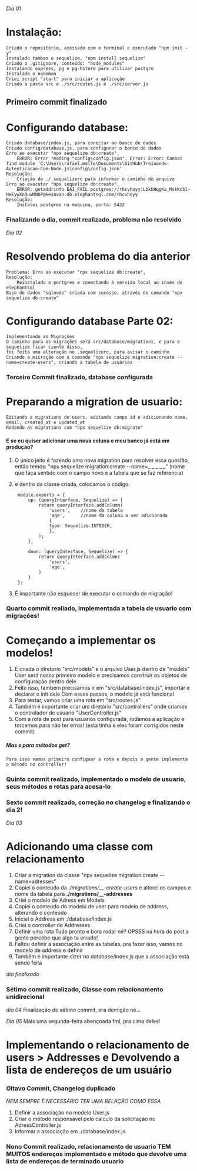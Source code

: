 *Dia 01*

# Instalação:
    Criado o repositório, acessado com o terminal e executado "npm init -y"
    Instalado tambem o sequelize, "npm install sequelize"
    Criado o .gitignore, conteúdo: "node_modules"
    Instalando express, pg e pg-hstore para utilizar postgre
    Instalado o nodemon
    Criei script "start" para iniciar a aplicação
    Criado a pasta src e ./src/routes.js e ./src/server.js
## Primeiro commit finalizado

# Configurando database:
    Criado database/index.js, para conectar ao banco de dados
    Criado config/database.js, para configurar o banco de dados
    Erro ao executar "npx sequelize db:create", 
        ERROR: Error reading "config\config.json". Error: Error: Cannot find module 'C:\Users\rafael.mello\Documents\GitHub\Treinando-Autenticacao-Com-Node.js\config\config.json'
    Resolução:
        Criação de ./.sequelizerc para informar o caminho do arquivo
    Erro ao executar "npx sequelize db:create",
        ERROR: getaddrinfo EAI_FAIL postgres://rhcvhoyy:LbkbHqgKa_MskKcbl-HeEywXn9uwMN0P@kesavan.db.elephantsql.com/rhcvhoyy
    Resolução:
        Instalei postgres na maquina, porta: 5432
### Finalizando o dia, commit realizado, problema não resolvido

*Dia 02*

# Resolvendo problema do dia anterior
    Problema: Erro ao executar "npx sequelize db:create",
    Resolução:
        Reinstalado o portgres e conectando à servido local ao invés de elephantsql
    Base de dados "sqlnode" criada com sucesso, através do comando "npx sequelize db:create"
# Configurando database Parte 02:
    Implementando as Migrações
    O caminho para as migrações será src/database/migrations, e para o sequelize ficar ciente disso,
    foi feita uma alteração no .sequelizerc, para avisar o caminho
    Criando a micração com o comando "npx sequelize migration:create --name=create-users", criando a tabela de usuários
### Terceiro Commit finalizado, database configurada

# Preparando a migration de usuario:
    Editando a migrations de users, editando campo id e adicionando name, email, created_at e updated_at
    Rodando as migrations com "npx sequelize db:migrate"
#### E se eu quiser adicionar uma nova coluna e meu banco já está em produção?
1. O único jeito é fazendo uma nova migration para resolver essa questão, então temos:
        "npx sequelize migration:create --name=_ _ _ _ _" (nome que faça sentido com o campo novo e a tabela que se faz referencia)

2. e dentro da classe criada, colocamos o código: 

        module.exports = {
            up: (queryInterface, Sequelize) => {
                return queryInterface.addColumn(
                    'users',    //nome da tabela
                    'age',      //nome da coluna a ser adicionada
                    {
                    type: Sequelize.INTEGER,
                    },
                );
            },
 
            down: (queryInterface, Sequelize) => {
                return queryInterface.addColmn(
                    'users',
                    'age',
                )
            }
        };

3. É importante não esquecer de executar o comando de migração!

### Quarto commit realiado, implementada a tabela de usuario com migrações!

# Começando a implementar os modelos!
1. É criada o diretorio "src/models" e o arquivo User.js dentro de "models"
User será nosso primeiro modelo e precisamos construir os objetos de configuração dentro dele
2. Feito isso, tambem precisamos ir em "src/database/index.js", importar e declarar o init dele
    Com esses passos, o modelo já está funcional
3. Para testar, vamos criar uma rota em "src/routes.js"
4. Também é importante criar um diretório "src/controllers" onde criamos o controlador de usuario "UserController.js"
5. Com a rota de post para usuarios configurada, rodamos a aplicação e torcemos para não ter erros! (esta tinha e eles foram corrigidos neste commit) 
    
##### Mas e para métodos get?
    Para isso vamos primeiro configuar a rota e depois a gente implementa o método no controller!
### Quinto commit realizado, implementado o modelo de usuario, seus métodos e rotas para acesa-lo
### Sexto commit realizado, correção no changelog e finalizando o dia 2!

*Dia 03*

# Adicionando uma classe com relacionamento
1. Criar a migration da classe "npx sequelize migration:create --name=adresses"
2. Copiei o conteudo da *./migrations/__-create-users* e alterei os campos e nome da tabela para **./migrations/__-addresses**
3. Criei o modelo de Adress em Models
4. Copiei o conteudo do modelo de user para modelo de address, alterando o conteúdo
5. Iniciei o Address em ./database/index.js
6. Criei o controller de Addresses
7. Definir uma rota
    Tudo pronto e bora rodar né?
    OPSSS na hora do post a gente percebe que algo ta errado!
8. Faltou definir a associação entre as tabelas, pra fazer isso, vamos no modelo de address e definir 
9. Também é importante dizer no database/index.js que a associação está sendo feita

*dia finalizado*

### Sétimo commit realizado, Classe com relacionamento unidirecional

*dia 04*
    Finalização do sétimo commit, era domigão né...

*Dia 05*
    Mais uma segunda-feira abençoada fml, pra cima deles!

# Implementando o relacionamento de users > Addresses e Devolvendo a lista de endereços de um usuário

### Oitavo Commit, Changelog duplicado

*NEM SEMPRE É NECESSÁRIO TER UMA RELAÇÃO COMO ESSA*

1. Definir a associação no modelo User.js
2. Criar o método responsável pelo calculo da solicitação no AdressController.js
3. Informar a associação em ./database/index.js

### Nono Commit realizado, relacionamento de usuario TEM MUITOS endereços implementado e método que devolve uma lista de endereços de terminado usuario